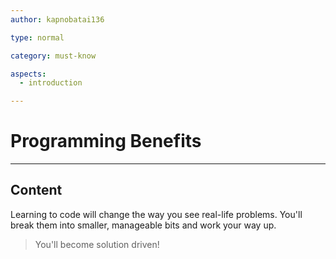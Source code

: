 ```yaml
---
author: kapnobatai136

type: normal

category: must-know

aspects:
  - introduction

---
```


# Programming Benefits

---
## Content

Learning to code will change the way you see real-life problems. You'll break them into smaller, manageable bits and work your way up.

> You'll become solution driven!
